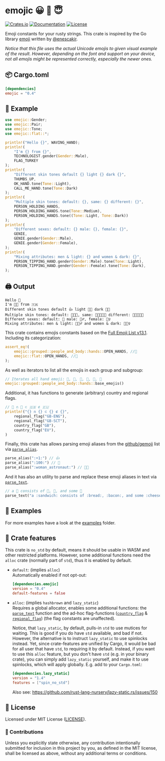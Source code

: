 # emojic 😀 🙂 😇

[![Crates.io](https://img.shields.io/crates/v/emojic.svg)](https://crates.io/crates/emojic)
[![Documentation](https://docs.rs/emojic/badge.svg)](https://docs.rs/emojic)
[![License](https://img.shields.io/github/license/orhanbalci/emojic.svg)](https://github.com/orhanbalci/emojic/blob/master/LICENSE)

<!-- cargo-sync-readme start -->


Emoji constants for your rusty strings. This crate is inspired by the Go library
[emoji](https://github.com/enescakir/emoji) written by
[@enescakir](https://github.com/enescakir).

_Notice that this file uses the actual Unicode emojis to given visual example of the result.
However, depending on the font and support on your device, not all emojis might be represented
correctly, especially the newer ones._


## 📦 Cargo.toml

```toml
[dependencies]
emojic = "0.4"
```

## 🔧 Example

```rust
use emojic::Gender;
use emojic::Pair;
use emojic::Tone;
use emojic::flat::*;

println!("Hello {}", WAVING_HAND);
println!(
    "I'm {} from {}",
    TECHNOLOGIST.gender(Gender::Male),
    FLAG_TURKEY
);
println!(
    "Different skin tones default {} light {} dark {}",
    THUMBS_UP,
    OK_HAND.tone(Tone::Light),
    CALL_ME_HAND.tone(Tone::Dark)
);
println!(
    "Multiple skin tones: default: {}, same: {} different: {}",
    PERSON_HOLDING_HANDS,
    PERSON_HOLDING_HANDS.tone(Tone::Medium),
    PERSON_HOLDING_HANDS.tone((Tone::Light, Tone::Dark))
);
println!(
    "Different sexes: default: {} male: {}, female: {}",
    GENIE,
    GENIE.gender(Gender::Male),
    GENIE.gender(Gender::Female),
);
println!(
    "Mixing attributes: men & light: {} and women & dark: {}",
    PERSON_TIPPING_HAND.gender(Gender::Male).tone(Tone::Light),
    PERSON_TIPPING_HAND.gender(Gender::Female).tone(Tone::Dark),
);
```


## 🖨️ Output

```text
Hello 👋
I'm 👨‍💻 from 🇹🇷
Different skin tones default 👍 light 👌🏻 dark 🤙🏿
Multiple skin tones: default: 🧑‍🤝‍🧑, same: 🧑🏽‍🤝‍🧑🏽 different: 🧑🏻‍🤝‍🧑🏿
Different sexes: default: 🧞 male: 🧞‍♂️, female: 🧞‍♀️
Mixing attributes: men & light: 💁🏻‍♂️ and women & dark: 💁🏿‍♀️
```

This crate contains emojis constants based on the
[Full Emoji List v13.1](https://unicode.org/Public/emoji/13.1/emoji-test.txt).
Including its categorization:

```rust
assert_eq!(
    emojic::grouped::people_and_body::hands::OPEN_HANDS, //🤲
    emojic::flat::OPEN_HANDS, //🤲
);
```

As well as iterators to list all the emojis in each group and subgroup:

```rust
// Iterates all hand emoji: 👏, 🙏, 🤝, 👐, 🤲, 🙌
emojic::grouped::people_and_body::hands::base_emojis()
```

Additional, it has functions to generate (arbitrary) country and regional flags.

```rust
// 🏴󠁧󠁢󠁥󠁮󠁧󠁿 ∩ 🏴󠁧󠁢󠁳󠁣󠁴󠁿 ⊂ 🇬🇧 ⊄ 🇪🇺
println!("{} ∩ {} ⊂ {} ⊄ {}",
    regional_flag("GB-ENG"),
    regional_flag("GB-SCT"),
    country_flag("GB"),
    country_flag("EU"),
)
```

Finally, this crate has allows parsing emoji aliases from the [github/gemoji](https://github.com/github/gemoji)
list via [`parse_alias`](https://docs.rs/emojic/latest/emojic/text/fn.parse_alias.html).

```rust
parse_alias(":+1:") // 👍
parse_alias(":100:") // 💯
parse_alias(":woman_astronaut:") // 👩‍🚀
```

And it has also an utility to parse and replace these emoji aliases in text via
[`parse_text`](https://docs.rs/emojic/latest/emojic/text/fn.parse_text.html).

```rust
// a 🥪 consists of 🍞, 🥓, and some 🧀
parse_text("a :sandwich: consists of :bread:, :bacon:, and some :cheese:")
```


## 🔭 Examples

For more examples have a look at the
[examples](https://github.com/orhanbalci/emojic/tree/master/examples) folder.


## 🧩 Crate features

This crate is `no_std` by default, means it should be usable in WASM and other restricted
platforms. However, some additional functions need the `alloc` crate (normally part of `std`),
thus it is enabled by default.

- `default`: (implies `alloc`) \
  Automatically enabled if not opt-out:
  ```toml
  [dependencies.emojic]
  version = "0.4"
  default-features = false
  ```
- `alloc`: (implies `hashbrown` and `lazy_static`) \
  Requires a global allocator,
  enables some additional functions: the [`parse_text`](https://docs.rs/emojic/latest/emojic/text/fn.parse_text.html) function and the
  ad-hoc flag-functions ([`country_flag`](https://docs.rs/emojic/latest/emojic/fn.country_flag.html) & [`regional_flag`](https://docs.rs/emojic/latest/emojic/fn.regional_flag.html))
  (the flag constants are unaffected).

  Notice, that `lazy_static`, by default, pulls-in `std` to use mutices for waiting.
  This is good if you do have `std` available, and bad if not. However, the alternative is
  to instruct `lazy_static` to use spinlocks instead. Yet, since crate-features are unified by
  Cargo, it would be bad for all user that have `std`, to requiring it by default.
  Instead, if you want to use this `alloc` feature, but you don't have `std`
  (e.g. in your binary crate), you can simply add `lazy_static` yourself, and make it to use
  spinlocks, which will apply globally. E.g. add to your `Cargo.toml`:
  ```toml
  [dependencies.lazy_static]
  version = "1.4"
  features = ["spin_no_std"]
  ```
  Also see: <https://github.com/rust-lang-nursery/lazy-static.rs/issues/150>




<!-- cargo-sync-readme end -->

## 📝 License

Licensed under MIT License ([LICENSE](LICENSE)).

### 🚧 Contributions

Unless you explicitly state otherwise, any contribution intentionally submitted for inclusion in this project by you, as defined in the MIT license, shall be licensed as above, without any additional terms or conditions.
